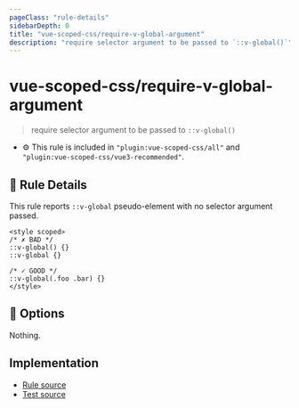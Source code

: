 ```yaml
---
pageClass: "rule-details"
sidebarDepth: 0
title: "vue-scoped-css/require-v-global-argument"
description: "require selector argument to be passed to `::v-global()`"
---
```

# vue-scoped-css/require-v-global-argument

> require selector argument to be passed to `::v-global()`

- :gear: This rule is included in `"plugin:vue-scoped-css/all"` and `"plugin:vue-scoped-css/vue3-recommended"`.

## :book: Rule Details

This rule reports `::v-global` pseudo-element with no selector argument passed.

<eslint-code-block :rules="{'vue-scoped-css/require-v-global-argument': ['error']}">

```vue
<style scoped>
/* ✗ BAD */
::v-global() {}
::v-global {}

/* ✓ GOOD */
::v-global(.foo .bar) {}
</style>
```

</eslint-code-block>

## :wrench: Options

Nothing.

## Implementation

- [Rule source](https://github.com/future-architect/eslint-plugin-vue-scoped-css/blob/master/lib/rules/require-v-global-argument.ts)
- [Test source](https://github.com/future-architect/eslint-plugin-vue-scoped-css/blob/master/tests/lib/rules/require-v-global-argument.ts)
